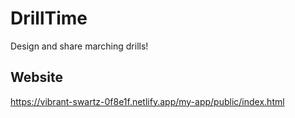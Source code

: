 # DrillTime
Design and share marching drills!

## Website
https://vibrant-swartz-0f8e1f.netlify.app/my-app/public/index.html
